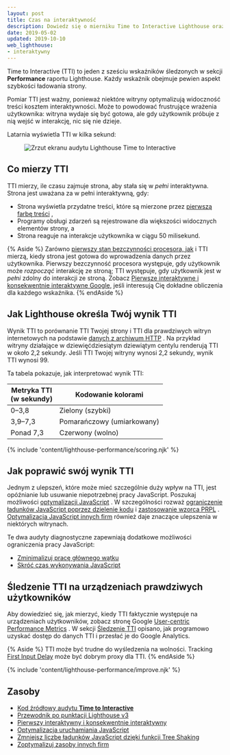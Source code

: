 ```yaml
---
layout: post
title: Czas na interaktywność
description: Dowiedz się o mierniku Time to Interactive Lighthouse oraz o tym, jak go mierzyć i optymalizować.
date: 2019-05-02
updated: 2019-10-10
web_lighthouse:
- interaktywny
---
```


Time to Interactive (TTI) to jeden z sześciu wskaźników śledzonych w sekcji **Performance** raportu Lighthouse. Każdy wskaźnik obejmuje pewien aspekt szybkości ładowania strony.

Pomiar TTI jest ważny, ponieważ niektóre witryny optymalizują widoczność treści kosztem interaktywności. Może to powodować frustrujące wrażenia użytkownika: witryna wydaje się być gotowa, ale gdy użytkownik próbuje z nią wejść w interakcję, nic się nie dzieje.

Latarnia wyświetla TTI w kilka sekund:

<figure class="w-figure"><img class="w-screenshot" src="interactive.png" alt="Zrzut ekranu audytu Lighthouse Time to Interactive"></figure>

## Co mierzy TTI

TTI mierzy, ile czasu zajmuje strona, aby stała się w *pełni* interaktywna. Strona jest uważana za w pełni interaktywną, gdy:

- Strona wyświetla przydatne treści, które są mierzone przez [pierwszą farbę treści](/first-contentful-paint) ,
- Programy obsługi zdarzeń są rejestrowane dla większości widocznych elementów strony, a
- Strona reaguje na interakcje użytkownika w ciągu 50 milisekund.

{% Aside %} Zarówno [pierwszy stan bezczynności procesora, jak](/first-cpu-idle) i TTI mierzą, kiedy strona jest gotowa do wprowadzenia danych przez użytkownika. Pierwszy bezczynność procesora występuje, gdy użytkownik może *rozpocząć* interakcję ze stroną; TTI występuje, gdy użytkownik jest w *pełni* zdolny do interakcji ze stroną. Zobacz [Pierwsze interaktywne i konsekwentnie interaktywne Google,](https://docs.google.com/document/d/1GGiI9-7KeY3TPqS3YT271upUVimo-XiL5mwWorDUD4c/edit) jeśli interesują Cię dokładne obliczenia dla każdego wskaźnika. {% endAside %}

## Jak Lighthouse określa Twój wynik TTI

Wynik TTI to porównanie TTI Twojej strony i TTI dla prawdziwych witryn internetowych na podstawie [danych z archiwum HTTP](https://httparchive.org/reports/loading-speed#ttci) . Na przykład witryny działające w dziewięćdziesiątym dziewiątym centylu renderują TTI w około 2,2 sekundy. Jeśli TTI Twojej witryny wynosi 2,2 sekundy, wynik TTI wynosi 99.

Ta tabela pokazuje, jak interpretować wynik TTI:

<div class="w-table-wrapper">
  <table>
    <thead>
      <tr>
        <th>Metryka TTI<br> (w sekundy)</th>
        <th>Kodowanie kolorami</th>
      </tr>
    </thead>
    <tbody>
      <tr>
        <td>0–3,8</td>
        <td>Zielony (szybki)</td>
      </tr>
      <tr>
        <td>3,9–7,3</td>
        <td>Pomarańczowy (umiarkowany)</td>
      </tr>
      <tr>
        <td>Ponad 7,3</td>
        <td>Czerwony (wolno)</td>
      </tr>
    </tbody>
  </table>
</div>

{% include 'content/lighthouse-performance/scoring.njk' %}

## Jak poprawić swój wynik TTI

Jednym z ulepszeń, które może mieć szczególnie duży wpływ na TTI, jest opóźnianie lub usuwanie niepotrzebnej pracy JavaScript. Poszukaj możliwości [optymalizacji JavaScript](/fast#optimize-your-javascript) . W szczególności rozważ [ograniczenie ładunków JavaScript poprzez dzielenie kodu](/reduce-javascript-payloads-with-code-splitting) i [zastosowanie wzorca PRPL](/apply-instant-loading-with-prpl) . [Optymalizacja JavaScript innych firm] również daje znaczące ulepszenia w niektórych witrynach.

Te dwa audyty diagnostyczne zapewniają dodatkowe możliwości ograniczenia pracy JavaScript:

- [Zminimalizuj pracę głównego wątku](/mainthread-work-breakdown)
- [Skróć czas wykonywania JavaScript](/bootup-time)

## Śledzenie TTI na urządzeniach prawdziwych użytkowników

Aby dowiedzieć się, jak mierzyć, kiedy TTI faktycznie występuje na urządzeniach użytkowników, zobacz stronę Google [User-centric Performance Metrics] . W sekcji [Śledzenie TTI] opisano, jak programowo uzyskać dostęp do danych TTI i przesłać je do Google Analytics.

{% Aside %} TTI może być trudne do wyśledzenia na wolności. Tracking [First Input Delay](https://developers.google.com/web/updates/2018/05/first-input-delay) może być dobrym proxy dla TTI. {% endAside %}

{% include 'content/lighthouse-performance/improve.njk' %}

## Zasoby

- [Kod źródłowy audytu **Time to Interactive**](https://github.com/GoogleChrome/lighthouse/blob/master/lighthouse-core/audits/metrics/interactive.js)
- [Przewodnik po punktacji Lighthouse v3](https://developers.google.com/web/tools/lighthouse/v3/scoring)
- [Pierwszy interaktywny i konsekwentnie interaktywny](https://docs.google.com/document/d/1GGiI9-7KeY3TPqS3YT271upUVimo-XiL5mwWorDUD4c/edit)
- [Optymalizacja uruchamiania JavaScript](https://developers.google.com/web/fundamentals/performance/optimizing-content-efficiency/javascript-startup-optimization/)
- [Zmniejsz liczbę ładunków JavaScript dzięki funkcji Tree Shaking](https://developers.google.com/web/fundamentals/performance/optimizing-javascript/tree-shaking/)
- [Zoptymalizuj zasoby innych firm](/fast/#optimize-your-third-party-resources)


[User-centric Performance Metrics]: https://developers.google.com/web/fundamentals/performance/user-centric-performance-metrics
[Śledzenie TTI]: https://developers.google.com/web/fundamentals/performance/user-centric-performance-metrics#tracking_tti
[Optymalizacja JavaScript innych firm]: /fast/#optimize-your-third-party-resources